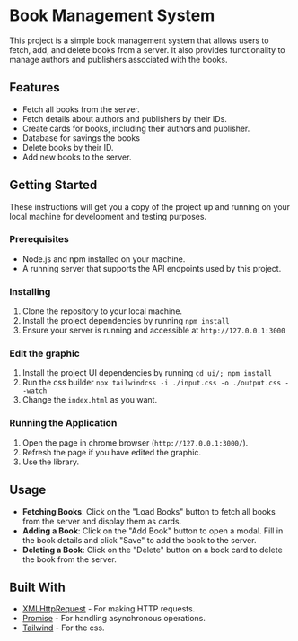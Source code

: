# Book Management System

This project is a simple book management system that allows users to fetch, add, and delete books from a server. It also provides functionality to manage authors and publishers associated with the books.

## Features

- Fetch all books from the server.
- Fetch details about authors and publishers by their IDs.
- Create cards for books, including their authors and publisher.
- Database for savings the books
- Delete books by their ID.
- Add new books to the server.

## Getting Started

These instructions will get you a copy of the project up and running on your local machine for development and testing purposes.

### Prerequisites

- Node.js and npm installed on your machine.
- A running server that supports the API endpoints used by this project.

### Installing

1. Clone the repository to your local machine.
2. Install the project dependencies by running `npm install`
3. Ensure your server is running and accessible at `http://127.0.0.1:3000`

### Edit the graphic
1. Install the project UI dependencies by running `cd ui/; npm install`
2. Run the css builder `npx tailwindcss -i ./input.css -o ./output.css --watch`
3. Change the `index.html` as you want.

### Running the Application

1. Open the page in chrome browser (`http://127.0.0.1:3000/`).
2. Refresh the page if you have edited the graphic.
3. Use the library.

## Usage

- **Fetching Books**: Click on the "Load Books" button to fetch all books from the server and display them as cards.
- **Adding a Book**: Click on the "Add Book" button to open a modal. Fill in the book details and click "Save" to add the book to the server.
- **Deleting a Book**: Click on the "Delete" button on a book card to delete the book from the server.

## Built With

- [XMLHttpRequest](https://developer.mozilla.org/en-US/docs/Web/API/XMLHttpRequest) - For making HTTP requests.
- [Promise](https://developer.mozilla.org/en-US/docs/Web/JavaScript/Reference/Global_Objects/Promise) - For handling asynchronous operations.
- [Tailwind](https://tailwindcss.com/) - For the css.
